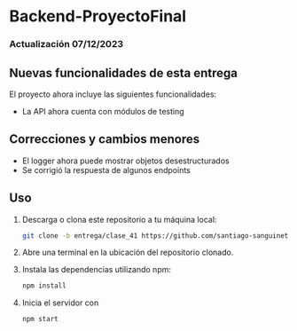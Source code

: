 # Backend-ProyectoFinal
### Actualización 07/12/2023
## Nuevas funcionalidades de esta entrega

El proyecto ahora incluye las siguientes funcionalidades:

- La API ahora cuenta con módulos de testing

## Correcciones y cambios menores

- El logger ahora puede mostrar objetos desestructurados
- Se corrigió la respuesta de algunos endpoints

## Uso

1. Descarga o clona este repositorio a tu máquina local:
   ```bash
   git clone -b entrega/clase_41 https://github.com/santiago-sanguinetti/Backend-ProyectoFinal.git
   ```
2. Abre una terminal en la ubicación del repositorio clonado.
   
3. Instala las dependencias utilizando npm:
   ```bash
   npm install
   ```
4. Inicia el servidor con
   ```bash
   npm start
   ```